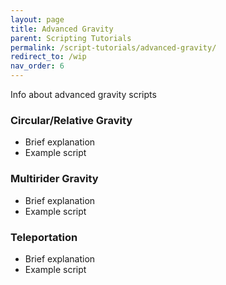 ```yaml
---
layout: page
title: Advanced Gravity
parent: Scripting Tutorials
permalink: /script-tutorials/advanced-gravity/
redirect_to: /wip
nav_order: 6
---
```


Info about advanced gravity scripts

### Circular/Relative Gravity

- Brief explanation
- Example script

### Multirider Gravity

- Brief explanation
- Example script

### Teleportation

- Brief explanation
- Example script
